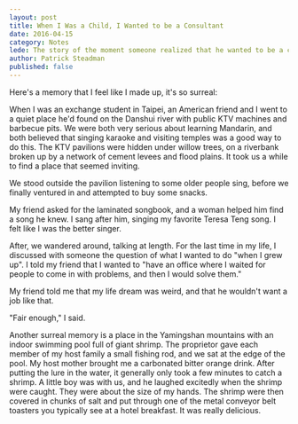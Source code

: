 ```yaml
---
layout: post
title: When I Was a Child, I Wanted to be a Consultant
date: 2016-04-15
category: Notes
lede: The story of the moment someone realized that he wanted to be a consultant.
author: Patrick Steadman
published: false
---
```


Here's a memory that I feel like I made up, it's so surreal:  

When I was an exchange student in Taipei, an American friend and I went to a
quiet place he'd found on the Danshui river with public KTV machines and
barbecue pits.  We were both very serious about learning Mandarin, and both
believed that singing karaoke and visiting temples was a good way to do this.
The KTV pavilions were hidden under willow trees, on a riverbank broken up by a
network of cement levees and flood plains.  It took us a while to find a place
that seemed inviting.  

We stood outside the pavilion listening to some older people sing, before we
finally ventured in and attempted to buy some snacks.

My friend asked for the laminated songbook, and a woman helped him find a song
he knew.   I sang after him, singing my favorite Teresa Teng song.  I felt like
I was the better singer. 

After, we wandered around, talking at length.  For the last time in my life, I
discussed with someone the question of what I wanted to do "when I grew up".  I
told my friend that I wanted to "have an office where I waited for people to
come in with problems, and then I would solve them."  

My friend told me that my life dream was weird, and that he wouldn't want a job
like that.

"Fair enough," I said.

Another surreal memory is a place in the Yamingshan mountains with an indoor
swimming pool full of giant shrimp.  The proprietor gave each member of my host
family a small fishing rod, and we sat at the edge of the pool.   My host mother
brought me a carbonated bitter orange drink.  After putting the lure in the
water, it generally only took a few minutes to catch a shrimp.  A little boy was
with us, and he laughed excitedly when the shrimp were caught.  They were about
the size of my hands.  The shrimp were then covered in chunks of salt and put
through one of the metal conveyor belt toasters you typically see at a hotel
breakfast.  It was really delicious.
